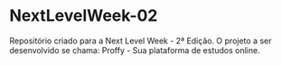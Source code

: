 # NextLevelWeek-02

Repositório criado para a Next Level Week - 2ª Edição.
O projeto a ser desenvolvido se chama: Proffy - Sua plataforma de estudos online.
